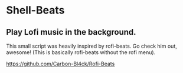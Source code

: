 # Shell-Beats
## Play Lofi music in the background.

This small script was heavily inspired by rofi-beats. Go check him out, awesome!
(This is basically rofi-beats without the rofi menu).

https://github.com/Carbon-Bl4ck/Rofi-Beats
